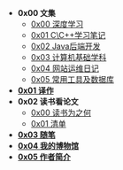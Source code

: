 * **0x00 文集**
  * [0x00 深度学习](anthologies/ml/)
  * [0x01 C\C++学习笔记](anthologies/cpp/)
  * [0x02 Java后端开发](https://github.com/LiuinStein/interview-preparing)
  * [0x03 计算机基础学科](anthologies/fundamental/)
  * [0x04 网站运维日记](anthologies/this-website/)
  * [0x05 常用工具及数据库](anthologies/tools/)
* [**0x01 译作**](translations/)
* **0x02 读书看论文**
  * [0x00 读书为之何](readings/)
  * [0x01 清单](readings/list)
* [**0x03 随笔**](essays/)
* [**0x04 我的博物馆**](museum/)
* [**0x05 作者简介**](/)

